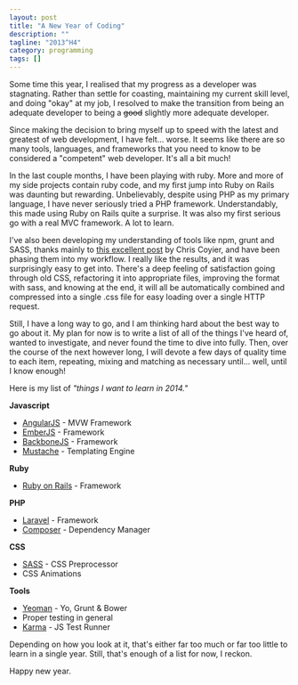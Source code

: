 ```yaml
---
layout: post
title: "A New Year of Coding"
description: ""
tagline: "2013^H4"
category: programming
tags: []
---
```


Some time this year, I realised that my progress as a developer was stagnating. Rather than settle for coasting, maintaining my current skill level, and doing "okay" at my job, I resolved to make the transition from being an adequate developer to being a <strike>good</strike> slightly more adequate developer.

Since making the decision to bring myself up to speed with the latest and greatest of web development, I have felt... worse. It seems like there are so many tools, languages, and frameworks that you need to know to be considered a "competent" web developer. It's all a bit much!

In the last couple months, I have been playing with ruby. More and more of my side projects contain ruby code, and my first jump into Ruby on Rails was daunting but rewarding. Unbelievably, despite using PHP as my primary language, I have never seriously tried a PHP framework. Understandably, this made using Ruby on Rails quite a surprise. It was also my first serious go with a real MVC framework. A lot to learn.

I've also been developing my understanding of tools like npm, grunt and SASS, thanks mainly to [this excellent post](http://24ways.org/2013/grunt-is-not-weird-and-hard/) by Chris Coyier, and have been phasing them into my workflow. I really like the results, and it was surprisingly easy to get into. There's a deep feeling of satisfaction going through old CSS, refactoring it into appropriate files, improving the format with sass, and knowing at the end, it will all be automatically combined and compressed into a single .css file for easy loading over a single HTTP request.

Still, I have a long way to go, and I am thinking hard about the best way to go about it. My plan for now is to write a list of all of the things I've heard of, wanted to investigate, and never found the time to dive into fully. Then, over the course of the next however long, I will devote a few days of quality time to each item, repeating, mixing and matching as necessary until... well, until I know enough!

Here is my list of *"things I want to learn in 2014."*

**Javascript**

* [AngularJS](http://angularjs.org/) - MVW Framework
* [EmberJS](http://emberjs.com/) - Framework
* [BackboneJS](http://backbonejs.org/) - Framework
* [Mustache](http://mustache.github.io/) - Templating Engine

**Ruby**

* [Ruby on Rails](http://rubyonrails.org/) - Framework

**PHP**

* [Laravel](http://laravel.com/) - Framework
* [Composer](http://getcomposer.org/) - Dependency Manager

**CSS**

* [SASS](http://sass-lang.com/) - CSS Preprocessor
* CSS Animations

**Tools**

* [Yeoman](http://yeoman.io/) - Yo, Grunt & Bower
* Proper testing in general
* [Karma](http://karma-runner.github.io/) - JS Test Runner

Depending on how you look at it, that's either far too much or far too little to learn in a single year. Still, that's enough of a list for now, I reckon.

Happy new year. 